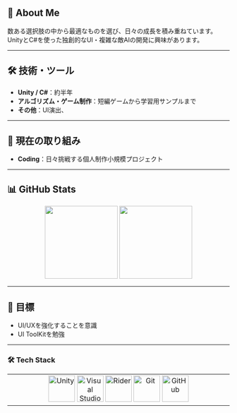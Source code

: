 ## 👋 About Me

数ある選択肢の中から最適なものを選び、日々の成長を積み重ねています。  
UnityとC#を使った独創的なUI・複雑な敵AIの開発に興味があります。

---

## 🛠 技術・ツール
- **Unity / C#**：約半年
- **アルゴリズム・ゲーム制作**：短編ゲームから学習用サンプルまで
- **その他**：UI演出、

---

## 🚀 現在の取り組み
- **Coding**：日々挑戦する個人制作小規模プロジェクト

---

## 📊 GitHub Stats

<p align="center">
  <img src="https://github-readme-stats.vercel.app/api?username=daimaruyama&show_icons=true&count_private=true&theme=radical" height="165"/>
  <img src="https://github-readme-stats.vercel.app/api/top-langs/?username=daimaruyama&layout=compact&theme=radical" height="165"/>
</p>

---

## 🎯 目標
- UI/UXを強化することを意識
- UI ToolKitを勉強

---

### 🛠️ **Tech Stack**

<table align="center">
<tr>
<td width="20%" align="center" valign="top">

<div align="center">
<img src="https://skillicons.dev/icons?i=unity" width="60" height="60" alt="Unity"/>
<img src="https://skillicons.dev/icons?i=visualstudio" width="60" height="60" alt="Visual Studio"/>
<img src="https://skillicons.dev/icons?i=rider" width="60" height="60" alt="Rider"/>
<img src="https://skillicons.dev/icons?i=git" width="60" height="60" alt="Git"/>
<img src="https://skillicons.dev/icons?i=github" width="60" height="60" alt="GitHub"/>
</div>

</td>
</tr>
</table>
